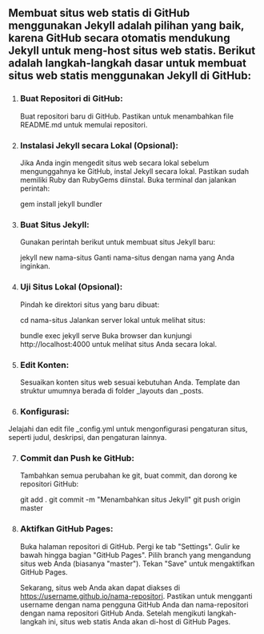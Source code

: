 ## Membuat situs web statis di GitHub menggunakan Jekyll adalah pilihan yang baik, karena GitHub secara otomatis mendukung Jekyll untuk meng-host situs web statis. Berikut adalah langkah-langkah dasar untuk membuat situs web statis menggunakan Jekyll di GitHub:

1. ### Buat Repositori di GitHub:

   Buat repositori baru di GitHub.
   Pastikan untuk menambahkan file README.md untuk memulai repositori.
2. ### Instalasi Jekyll secara Lokal (Opsional):

   Jika Anda ingin mengedit situs web secara lokal sebelum mengunggahnya ke GitHub, instal Jekyll secara lokal. Pastikan sudah memiliki Ruby dan RubyGems diinstal.
   Buka terminal dan jalankan perintah:
   
   gem install jekyll bundler
3. ### Buat Situs Jekyll:

   Gunakan perintah berikut untuk membuat situs Jekyll baru:

   jekyll new nama-situs
   Ganti nama-situs dengan nama yang Anda inginkan.
4. ### Uji Situs Lokal (Opsional):

   Pindah ke direktori situs yang baru dibuat:

   cd nama-situs
   Jalankan server lokal untuk melihat situs:

   bundle exec jekyll serve
   Buka browser dan kunjungi http://localhost:4000 untuk melihat situs Anda secara lokal.
5. ### Edit Konten:

   Sesuaikan konten situs web sesuai kebutuhan Anda. Template dan struktur umumnya berada di folder _layouts dan _posts.
6. ### Konfigurasi:

  Jelajahi dan edit file _config.yml untuk mengonfigurasi pengaturan situs, seperti judul, deskripsi, dan pengaturan lainnya.
  
7. ### Commit dan Push ke GitHub:

   Tambahkan semua perubahan ke git, buat commit, dan dorong ke repositori GitHub:

   git add .
   git commit -m "Menambahkan situs Jekyll"
   git push origin master
  
8. ### Aktifkan GitHub Pages:

   Buka halaman repositori di GitHub.
   Pergi ke tab "Settings".
   Gulir ke bawah hingga bagian "GitHub Pages".
   Pilih branch yang mengandung situs web Anda (biasanya "master").
   Tekan "Save" untuk mengaktifkan GitHub Pages.

   
   Sekarang, situs web Anda akan dapat diakses di https://username.github.io/nama-repositori. Pastikan untuk mengganti username dengan nama pengguna GitHub Anda dan nama-repositori dengan nama       repositori GitHub Anda. Setelah mengikuti langkah-langkah ini, situs web statis Anda akan di-host di GitHub Pages.
